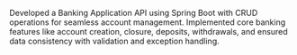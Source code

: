 Developed a Banking Application API using Spring Boot with CRUD operations for seamless account 
management. 
Implemented core banking features like account creation, closure, deposits, withdrawals, and ensured data 
consistency with validation and exception handling.
